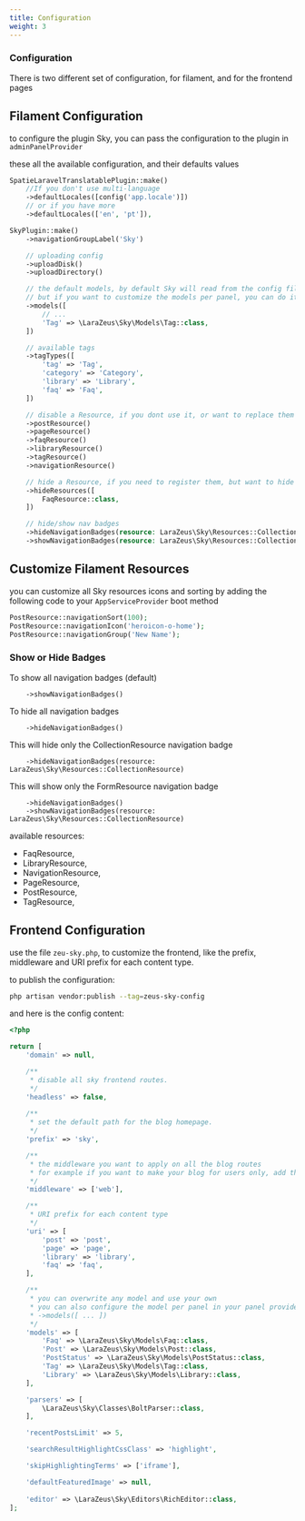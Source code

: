 ```yaml
---
title: Configuration
weight: 3
---
```


### Configuration

There is two different set of configuration, for filament, and for the frontend pages

## Filament Configuration

to configure the plugin Sky, you can pass the configuration to the plugin in `adminPanelProvider`

these all the available configuration, and their defaults values

```php
SpatieLaravelTranslatablePlugin::make()
    //If you don't use multi-language
    ->defaultLocales([config('app.locale')])
    // or if you have more
    ->defaultLocales(['en', 'pt']),

SkyPlugin::make()
    ->navigationGroupLabel('Sky')

    // uploading config
    ->uploadDisk()
    ->uploadDirectory()

    // the default models, by default Sky will read from the config file 'zeus-sky'.
    // but if you want to customize the models per panel, you can do it here 
    ->models([
        // ...
        'Tag' => \LaraZeus\Sky\Models\Tag::class,
    ])

    // available tags
    ->tagTypes([
        'tag' => 'Tag',
        'category' => 'Category',
        'library' => 'Library',
        'faq' => 'Faq',
    ])

    // disable a Resource, if you dont use it, or want to replace them with your own resource
    ->postResource()
    ->pageResource()
    ->faqResource()
    ->libraryResource()
    ->tagResource()
    ->navigationResource()

    // hide a Resource, if you need to register them, but want to hide them from the sidebar navigation
    ->hideResources([
        FaqResource::class,
    ])

    // hide/show nav badges
    ->hideNavigationBadges(resource: LaraZeus\Sky\Resources::CollectionResource)
    ->showNavigationBadges(resource: LaraZeus\Sky\Resources::CollectionResource)

```

## Customize Filament Resources

you can customize all Sky resources icons and sorting by adding the following code to your `AppServiceProvider` boot method

```php
PostResource::navigationSort(100);
PostResource::navigationIcon('heroicon-o-home');
PostResource::navigationGroup('New Name');
```


### Show or Hide Badges

To show all navigation badges (default)
```
    ->showNavigationBadges()
```

To hide all navigation badges
```
    ->hideNavigationBadges()
```

This will hide only the CollectionResource navigation badge
```
    ->hideNavigationBadges(resource: LaraZeus\Sky\Resources::CollectionResource)
```

This will show only the FormResource navigation badge
```
    ->hideNavigationBadges()
    ->showNavigationBadges(resource: LaraZeus\Sky\Resources::CollectionResource)
```

available resources:

- FaqResource, 
- LibraryResource, 
- NavigationResource, 
- PageResource, 
- PostResource, 
- TagResource,

## Frontend Configuration

use the file `zeu-sky.php`, to customize the frontend, like the prefix, middleware and URI prefix for each content type.

to publish the configuration:

```bash
php artisan vendor:publish --tag=zeus-sky-config
```

and here is the config content:

```php
<?php

return [
    'domain' => null,

    /**
     * disable all sky frontend routes.
     */
    'headless' => false,
    
    /**
     * set the default path for the blog homepage.
     */
    'prefix' => 'sky',

    /**
     * the middleware you want to apply on all the blog routes
     * for example if you want to make your blog for users only, add the middleware 'auth'.
     */
    'middleware' => ['web'],

    /**
     * URI prefix for each content type
     */
    'uri' => [
        'post' => 'post',
        'page' => 'page',
        'library' => 'library',
        'faq' => 'faq',
    ],

    /**
     * you can overwrite any model and use your own
     * you can also configure the model per panel in your panel provider using:
     * ->models([ ... ])
     */
    'models' => [
        'Faq' => \LaraZeus\Sky\Models\Faq::class,
        'Post' => \LaraZeus\Sky\Models\Post::class,
        'PostStatus' => \LaraZeus\Sky\Models\PostStatus::class,
        'Tag' => \LaraZeus\Sky\Models\Tag::class,
        'Library' => \LaraZeus\Sky\Models\Library::class,
    ],

    'parsers' => [
        \LaraZeus\Sky\Classes\BoltParser::class,
    ],

    'recentPostsLimit' => 5,

    'searchResultHighlightCssClass' => 'highlight',

    'skipHighlightingTerms' => ['iframe'],

    'defaultFeaturedImage' => null,
    
    'editor' => \LaraZeus\Sky\Editors\RichEditor::class,
];
```
